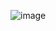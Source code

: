 ![image](https://user-images.githubusercontent.com/59414764/111115550-1ba91d80-85a8-11eb-8722-bd8ba9883db7.png)
